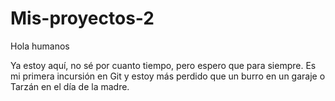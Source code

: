 # Mis-proyectos-2

Hola humanos

Ya estoy aquí, no sé por cuanto tiempo, pero espero que para siempre. 
Es mi primera incursión en Git y estoy más perdido que un burro en un garaje o Tarzán en el día de la madre.
